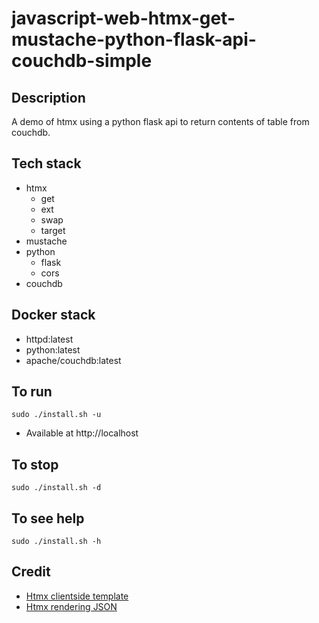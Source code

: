 # javascript-web-htmx-get-mustache-python-flask-api-couchdb-simple

## Description
A demo of htmx using a python flask
api to return contents of table from
couchdb.

## Tech stack
- htmx
    - get
    - ext
    - swap
    - target
- mustache
- python
    - flask
    - cors
- couchdb

## Docker stack
- httpd:latest
- python:latest
- apache/couchdb:latest

## To run
`sudo ./install.sh -u`
- Available at http://localhost

## To stop
`sudo ./install.sh -d`

## To see help
`sudo ./install.sh -h`

## Credit
- [Htmx clientside template](https://htmx.org/extensions/client-side-templates/)
- [Htmx rendering JSON](https://marcus-obst.de/blog/htmx-json-handling)